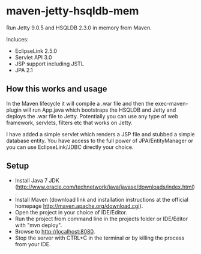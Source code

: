 maven-jetty-hsqldb-mem
======================

Run Jetty 9.0.5 and HSQLDB 2.3.0 in memory from Maven.

Incluces:
* EclipseLink 2.5.0
* Servlet API 3.0
* JSP support including JSTL
* JPA 2.1

How this works and usage
---

In the Maven lifecycle it will compile a .war file and then the exec-maven-plugin will 
run App.java which bootstraps the HSQLDB and Jetty and deploys the .war file to Jetty.
Potentially you can use any type of web framework, servlets, filters etc that works on Jetty.

I have added a simple servlet which renders a JSP file and stubbed a simple database entity. 
You have access to the full power of JPA/EntityManager or you can use EclipseLink/JDBC directly your choice.


Setup
---

* Install Java 7 JDK (http://www.oracle.com/technetwork/java/javase/downloads/index.html).
* Install Maven (download link and installation instructions at the official homepage http://maven.apache.org/download.cgi).
* Open the project in your choice of IDE/Editor.
* Run the project from command line in the projects folder or IDE/Editor with "mvn deploy".
* Browse to [http://localhost:8080](http://localhost:8080).
* Stop the server with CTRL+C in the terminal or by killing the process from your IDE.

